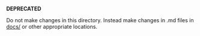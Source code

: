 **DEPRECATED**

Do not make changes in this directory. Instead make changes in .md files in
[docs/](../docs) or other appropriate locations.
